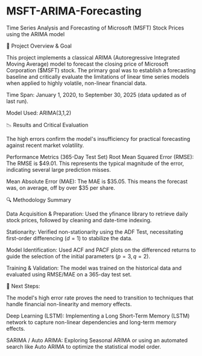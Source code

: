 # MSFT-ARIMA-Forecasting
Time Series Analysis and Forecasting of Microsoft (MSFT) Stock Prices using the ARIMA model

🎯 Project Overview & Goal

This project implements a classical ARIMA (Autoregressive Integrated Moving Average) model to forecast the closing price of Microsoft Corporation ($MSFT) stock. The primary goal was to establish a forecasting baseline and critically evaluate the limitations of linear time series models when applied to highly volatile, non-linear financial data.

Time Span: January 1, 2020, to September 30, 2025 (data updated as of last run).

Model Used: ARIMA(3,1,2)

📉 Results and Critical Evaluation

The high errors confirm the model's insufficiency for practical forecasting against recent market volatility.

Performance Metrics (365-Day Test Set)
Root Mean Squared Error (RMSE): The RMSE is $49.01. This represents the typical magnitude of the error, indicating several large prediction misses.

Mean Absolute Error (MAE): The MAE is $35.05. This means the forecast was, on average, off by over $35 per share.

🔍 Methodology Summary

Data Acquisition & Preparation: Used the yfinance library to retrieve daily stock prices, followed by cleaning and date-time indexing.

Stationarity: Verified non-stationarity using the ADF Test, necessitating first-order differencing ($d=1$) to stabilize the data.

Model Identification: Used ACF and PACF plots on the differenced returns to guide the selection of the initial parameters ($p=3, q=2$).

Training & Validation: The model was trained on the historical data and evaluated using RMSE/MAE on a 365-day test set.

🚀 Next Steps:

The model's high error rate proves the need to transition to techniques that handle financial non-linearity and memory effects.

Deep Learning (LSTM): Implementing a Long Short-Term Memory (LSTM) network to capture non-linear dependencies and long-term memory effects.

SARIMA / Auto ARIMA: Exploring Seasonal ARIMA or using an automated search like Auto ARIMA to optimize the statistical model order.
